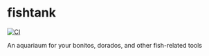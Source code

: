 # fishtank

[![CI](https://github.com//fishtank/workflows/CI/badge.svg)](https://github.com/jguhlin/fishtank/actions)

An aquariaum for your bonitos, dorados, and other fish-related tools
